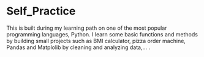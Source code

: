 # Self_Practice

This is built during my learning path on one of the most popular programming languages, Python.
I learn some basic functions and methods by building small projects such as BMI calculator, pizza order machine, Pandas and Matplolib by cleaning and analyzing data,... .
